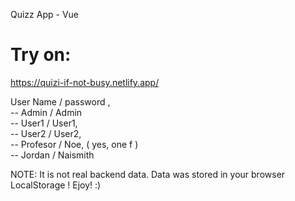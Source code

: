 Quizz App - Vue

# Try on:
https://quizi-if-not-busy.netlify.app/

User Name / password ,  
-- Admin / Admin  
-- User1 / User1,  
-- User2 / User2,  
-- Profesor /  Noe, ( yes, one f )  
-- Jordan / Naismith  

NOTE:  It is not real backend data. Data was stored in your browser LocalStorage !
Ejoy! :)

